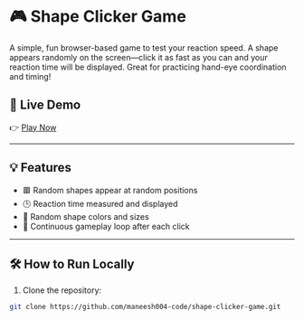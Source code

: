 # 🎮 Shape Clicker Game

A simple, fun browser-based game to test your reaction speed. A shape appears randomly on the screen—click it as fast as you can and your reaction time will be displayed. Great for practicing hand-eye coordination and timing!

## 🚀 Live Demo

👉 [Play Now](https://maneesh004-code.github.io/shape-clicker-game/)  


---

## 💡 Features

- 🟥 Random shapes appear at random positions
- 🕒 Reaction time measured and displayed
- 🎨 Random shape colors and sizes
- 🔄 Continuous gameplay loop after each click

---

## 🛠️ How to Run Locally

1. Clone the repository:

```bash
git clone https://github.com/maneesh004-code/shape-clicker-game.git
